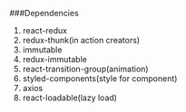 ###Dependencies
1. react-redux
2. redux-thunk(in action creators)
3. immutable
4. redux-immutable
5. react-transition-group(animation)
6. styled-components(style for component)
7. axios
8. react-loadable(lazy load)
